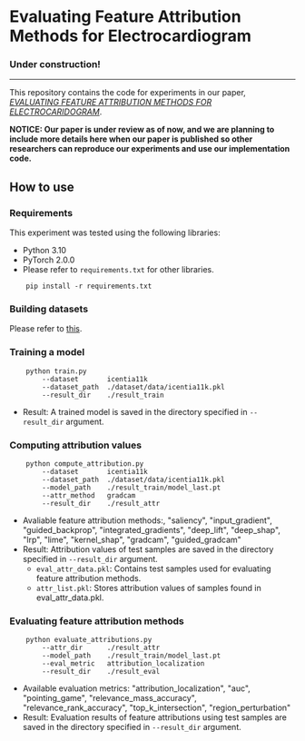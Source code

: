 # Evaluating Feature Attribution Methods for Electrocardiogram
### Under construction!

---

This repository contains the code for experiments in our paper, [*EVALUATING FEATURE ATTRIBUTION METHODS FOR ELECTROCARIDOGRAM*](https://arxiv.org/abs/2211.12702).

**NOTICE: Our paper is under review as of now, and we are planning to include more details here when our paper is published so other researchers can reproduce our experiments and use our implementation code.**


## How to use
### Requirements
This experiment was tested using the following libraries:

- Python 3.10
- PyTorch 2.0.0
- Please refer to `requirements.txt` for other libraries.
```
    pip install -r requirements.txt
```


### Building datasets
Please refer to [this](dataset/README.md).


### Training a model
```
    python train.py
        --dataset       icentia11k
        --dataset_path  ./dataset/data/icentia11k.pkl
        --result_dir    ./result_train
```
- Result: A trained model is saved in the directory specified in `--result_dir` argument.


### Computing attribution values
```
    python compute_attribution.py
        --dataset       icentia11k
        --dataset_path  ./dataset/data/icentia11k.pkl
        --model_path    ./result_train/model_last.pt
        --attr_method   gradcam
        --result_dir    ./result_attr
```
- Avaliable feature attribution methods:, "saliency", "input_gradient", "guided_backprop", "integrated_gradients", "deep_lift", "deep_shap", "lrp", "lime", "kernel_shap", "gradcam", "guided_gradcam"
- Result: Attribution values of test samples are saved in the directory specified in `--result_dir` argument.
    - `eval_attr_data.pkl`: Contains test samples used for evaluating feature attribution methods.
    - `attr_list.pkl`: Stores attribution values of samples found in eval_attr_data.pkl.


### Evaluating feature attribution methods
```
    python evaluate_attributions.py
        --attr_dir      ./result_attr
        --model_path    ./result_train/model_last.pt
        --eval_metric   attribution_localization
        --result_dir    ./result_eval
```
- Available evaluation metrics: "attribution_localization", "auc", "pointing_game", "relevance_mass_accuracy", "relevance_rank_accuracy", "top_k_intersection", "region_perturbation"
- Result: Evaluation results of feature attributions using test samples are saved in the directory specified in `--result_dir` argument.